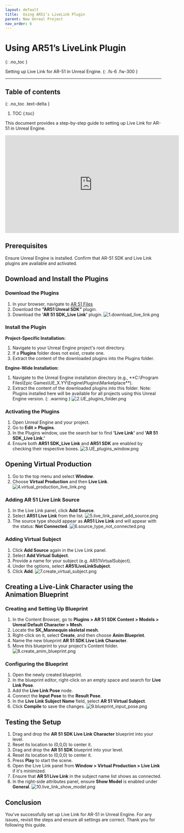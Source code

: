 ```yaml
---
layout: default
title:  Using AR51’s LiveLink Plugin
parent: New Unreal Project
nav_order: 6
---
```


#  Using AR51’s LiveLink Plugin
{: .no_toc }

Setting up Live Link for AR-51 in Unreal Engine.
{: .fs-6 .fw-300 }


---
## Table of contents
{: .no_toc .text-delta }

1. TOC
{:toc}


This document provides a step-by-step guide to setting up Live Link for AR-51 in Unreal Engine. 
<iframe width="560" height="315" src="https://www.youtube.com/embed/aSO3yDgI0fE" frameborder="0" allowfullscreen></iframe>


## Prerequisites
Ensure Unreal Engine is installed.
Confirm that AR-51 SDK and Live Link plugins are available and activated.



## Download and Install the Plugins
### Download the Plugins
1. In your browser, navigate to [AR 51 Files](https://files.ar-51.com/) 
2. Download the **”AR51 Unreal SDK”** plugin. 
3. Download the **'AR 51 SDK_Live Link'** plugin.
![1.download_live_link.png](/assets/images/live_link_unreal/1.download_live_link.png)

### Install the Plugin
**Project-Specific Installation:**
1. Navigate to your Unreal Engine project's root directory.
2. If a **Plugins** folder does not exist, create one.
3. Extract the content of the downloaded plugins into the Plugins folder.

**Engine-Wide Installation:**
1. Navigate to the Unreal Engine installation directory (e.g., **C:\Program Files\Epic Games\UE_X.YY\Engine\Plugins\Marketplace\**).
2.  Extract the content of the downloaded plugins into this folder. 
    Note: Plugins installed here will be available for all projects using this Unreal Engine version.
    {: .warning }
![2.UE_plugins_folder.png](/assets/images/live_link_unreal/2.UE_plugins_folder.png)

### Activating the Plugins
1. Open Unreal Engine and your project.
2. Go to **Edit > Plugins**.
3. In the Plugins window, use the search bar to find **'Live Link'** and **'AR 51 SDK_Live Link.'**
4. Ensure both **AR51 SDK_Live Link** and **AR51 SDK** are enabled by checking their respective boxes.
![3.UE_plugins_window.png](/assets/images/live_link_unreal/3.UE_plugins_window.png)

## Opening Virtual Production

1. Go to the top menu and select **Window**.
2. Choose **Virtual Production** and then **Live Link**.
![4.virtual_production_live_link.png](/assets/images/live_link_unreal/4.virtual_production_live_link.png)

### Adding AR 51 Live Link Source

1. In the Live Link panel, click **Add Source**.
2. Select **AR51 Live Link** from the list.
![5.live_link_panel_add_source.png](/assets/images/live_link_unreal/5.live_link_panel_add_source.png)
3. The source type should appear as **AR51 Live Link** and will appear with the status: **Not Connected**.
![6.source_type_not_connected.png](/assets/images/live_link_unreal/6.source_type_not_connected.png)

### Adding Virtual Subject
1. Click **Add Source** again in the Live Link panel.
2. Select **Add Virtual Subject**.
3. Provide a name for your subject (e.g. AR51VirtualSubject).
4. Under the options, select **AR51LiveLinkSubject**.
5. Click **Add**.
![7.create_virtual_subject.png](/assets/images/live_link_unreal/7.create_virtual_subject.png)

## Creating a Live-Link Character using the Animation Blueprint
### Creating and Setting Up Blueprint
1. In the Content Browser, go to **Plugins > AR 51 SDK Content > Models > Unreal Default Character > Mesh**.
2. Locate the **SK_Mannequin skeletal mesh**.
3. Right-click on it, select **Create**, and then choose **Anim Blueprint**.
4. Name the new blueprint **AR 51 SDK Live Link Character**.
5. Move this blueprint to your project's Content folder.
![8.create_anim_blueprint.png](/assets/images/live_link_unreal/8.create_anim_blueprint.png)

### Configuring the Blueprint
1. Open the newly created blueprint.
2. In the blueprint editor, right-click on an empty space and search for **Live Link Pose**.
3. Add the **Live Link Pose** node.
4. Connect the **Input Pose** to the **Result Pose**.
5. In the **Live Link Subject Name** field, select **AR 51 Virtual Subject**.
6. Click **Compile** to save the changes.
![9.blueprint_input_pose.png](/assets/images/live_link_unreal/9.blueprint_input_pose.png)


## Testing the Setup
1. Drag and drop the **AR 51 SDK Live Link Character** blueprint into your level.
2. Reset its location to (0,0,0) to center it.
3. Drag and drop the **AR 51 SDK** blueprint into your level.
4. Reset its location to (0,0,0) to center it.
5. Press **Play** to start the scene.
6. Open the Live Link panel from **Window > Virtual Production > Live Link** if it's minimized.
7. Ensure that **AR 51 Live Link** in the subject name list shows as connected.
8. In the right-side attributes panel, ensure **Show Model** is enabled under **General**.
![10.live_link_show_model.png](/assets/images/live_link_unreal/10.live_link_show_model.png)


## Conclusion
You've successfully set up Live Link for AR-51 in Unreal Engine. For any issues, revisit the steps and ensure all settings are correct. Thank you for following this guide.
